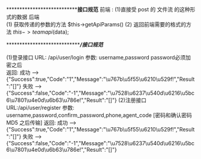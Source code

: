 ***********************************************************************接口规范********************************************
前端 : 
    (1)直接受 post 的 文件流 的这种形式的数据
后端  
    (1) 获取传递的参数的方法 $this->getApiParams()
    (2) 返回前端需要的格式的方法 $this->teamapi($data);

***********************************************************************/接口规范*******************************************

(1)登录接口
	URL: /api/user/login
	参数: username,password  password必须加密之后   
	返回: 
	     成功  --> {"Success":true,"Code":"1","Message":"\u767b\u5f55\u6210\u529f!","Result":"[]"}
	     失败  --> {"Success":false,"Code":"-1","Message":"\u7528\u6237\u540d\u6216\u5bc6\u7801\u4e0d\u6b63\u786e!","Result":"[]"}
(2)注册接口
   URL:/api/user/register
   参数: username,password,confirm_password,phone,agent_code  [密码和确认密码MD5 之后传输]
   返回: 
        成功  --> {"Success":true,"Code":"1","Message":"\u767b\u5f55\u6210\u529f!","Result":"[]"}
        失败  --> {"Success":false,"Code":"-1","Message":"\u7528\u6237\u540d\u6216\u5bc6\u7801\u4e0d\u6b63\u786e!","Result":"[]"}